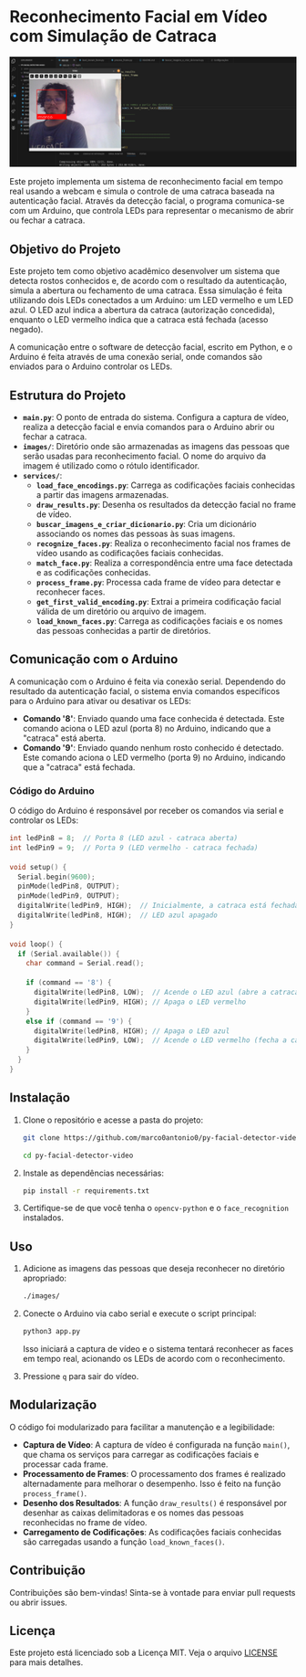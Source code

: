 # Reconhecimento Facial em Vídeo com Simulação de Catraca

![img](imagesReadme/banner.png)

Este projeto implementa um sistema de reconhecimento facial em tempo real usando a webcam e simula o controle de uma catraca baseada na autenticação facial. Através da detecção facial, o programa comunica-se com um Arduino, que controla LEDs para representar o mecanismo de abrir ou fechar a catraca.

## Objetivo do Projeto

Este projeto tem como objetivo acadêmico desenvolver um sistema que detecta rostos conhecidos e, de acordo com o resultado da autenticação, simula a abertura ou fechamento de uma catraca. Essa simulação é feita utilizando dois LEDs conectados a um Arduino: um LED vermelho e um LED azul. O LED azul indica a abertura da catraca (autorização concedida), enquanto o LED vermelho indica que a catraca está fechada (acesso negado).

A comunicação entre o software de detecção facial, escrito em Python, e o Arduino é feita através de uma conexão serial, onde comandos são enviados para o Arduino controlar os LEDs.

## Estrutura do Projeto

- **`main.py`**: O ponto de entrada do sistema. Configura a captura de vídeo, realiza a detecção facial e envia comandos para o Arduino abrir ou fechar a catraca.
- **`images/`**: Diretório onde são armazenadas as imagens das pessoas que serão usadas para reconhecimento facial. O nome do arquivo da imagem é utilizado como o rótulo identificador.
- **`services/`**:
  - **`load_face_encodings.py`**: Carrega as codificações faciais conhecidas a partir das imagens armazenadas.
  - **`draw_results.py`**: Desenha os resultados da detecção facial no frame de vídeo.
  - **`buscar_imagens_e_criar_dicionario.py`**: Cria um dicionário associando os nomes das pessoas às suas imagens.
  - **`recognize_faces.py`**: Realiza o reconhecimento facial nos frames de vídeo usando as codificações faciais conhecidas.
  - **`match_face.py`**: Realiza a correspondência entre uma face detectada e as codificações conhecidas.
  - **`process_frame.py`**: Processa cada frame de vídeo para detectar e reconhecer faces.
  - **`get_first_valid_encoding.py`**: Extrai a primeira codificação facial válida de um diretório ou arquivo de imagem.
  - **`load_known_faces.py`**: Carrega as codificações faciais e os nomes das pessoas conhecidas a partir de diretórios.

## Comunicação com o Arduino

A comunicação com o Arduino é feita via conexão serial. Dependendo do resultado da autenticação facial, o sistema envia comandos específicos para o Arduino para ativar ou desativar os LEDs:

- **Comando '8'**: Enviado quando uma face conhecida é detectada. Este comando aciona o LED azul (porta 8) no Arduino, indicando que a "catraca" está aberta.
- **Comando '9'**: Enviado quando nenhum rosto conhecido é detectado. Este comando aciona o LED vermelho (porta 9) no Arduino, indicando que a "catraca" está fechada.

### Código do Arduino

O código do Arduino é responsável por receber os comandos via serial e controlar os LEDs:

```cpp
int ledPin8 = 8;  // Porta 8 (LED azul - catraca aberta)
int ledPin9 = 9;  // Porta 9 (LED vermelho - catraca fechada)

void setup() {
  Serial.begin(9600);
  pinMode(ledPin8, OUTPUT);
  pinMode(ledPin9, OUTPUT);
  digitalWrite(ledPin9, HIGH);  // Inicialmente, a catraca está fechada (LED vermelho aceso)
  digitalWrite(ledPin8, HIGH);  // LED azul apagado
}

void loop() {
  if (Serial.available()) {
    char command = Serial.read();

    if (command == '8') {
      digitalWrite(ledPin8, LOW);  // Acende o LED azul (abre a catraca)
      digitalWrite(ledPin9, HIGH); // Apaga o LED vermelho
    }
    else if (command == '9') {
      digitalWrite(ledPin8, HIGH); // Apaga o LED azul
      digitalWrite(ledPin9, LOW);  // Acende o LED vermelho (fecha a catraca)
    }
  }
}
```

## Instalação

1. Clone o repositório e acesse a pasta do projeto:

   ```bash
   git clone https://github.com/marco0antonio0/py-facial-detector-video
   ```

   ```bash
   cd py-facial-detector-video
   ```

2. Instale as dependências necessárias:

   ```bash
   pip install -r requirements.txt
   ```

3. Certifique-se de que você tenha o `opencv-python` e o `face_recognition` instalados.

## Uso

1. Adicione as imagens das pessoas que deseja reconhecer no diretório apropriado:

   ```bash
   ./images/
   ```

2. Conecte o Arduino via cabo serial e execute o script principal:

   ```bash
   python3 app.py
   ```

   Isso iniciará a captura de vídeo e o sistema tentará reconhecer as faces em tempo real, acionando os LEDs de acordo com o reconhecimento.

3. Pressione `q` para sair do vídeo.

## Modularização

O código foi modularizado para facilitar a manutenção e a legibilidade:

- **Captura de Vídeo**: A captura de vídeo é configurada na função `main()`, que chama os serviços para carregar as codificações faciais e processar cada frame.
- **Processamento de Frames**: O processamento dos frames é realizado alternadamente para melhorar o desempenho. Isso é feito na função `process_frame()`.
- **Desenho dos Resultados**: A função `draw_results()` é responsável por desenhar as caixas delimitadoras e os nomes das pessoas reconhecidas no frame de vídeo.
- **Carregamento de Codificações**: As codificações faciais conhecidas são carregadas usando a função `load_known_faces()`.

## Contribuição

Contribuições são bem-vindas! Sinta-se à vontade para enviar pull requests ou abrir issues.

## Licença

Este projeto está licenciado sob a Licença MIT. Veja o arquivo [LICENSE](LICENSE) para mais detalhes.
